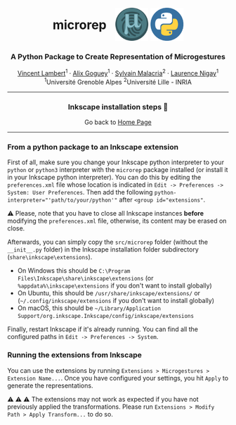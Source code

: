 <p align="center">
<div style="display: table; margin: 0 auto">
    <h1 style="display: table-cell; vertical-align: middle;padding-right: 20px">microrep</h1>
    <span style="display: table-cell; vertical-align: middle;padding-right: 5px"><img src="./images/microRep_Full.png" alt="Project Settings screenshot" height="75" width="75"/></span>
    <span style="display: table-cell; vertical-align: middle;"><img src="./images/python_logo.png" alt="Project Settings screenshot" height="75" width="75"/></span>
</div>
<h3 align="center">A Python Package to Create Representation of Microgestures</h3>
</p>
<p align="center">
  <p align="center">
    <a href="https://vincent-lambert.eu/">Vincent Lambert</a><sup>1</sup>
    ·
    <a href="http://alixgoguey.fr/">Alix Goguey</a><sup>1</sup>
    ·
    <a href="https://malacria.com/">Sylvain Malacria</a><sup>2</sup>
    ·
    <a href="http://iihm.imag.fr/member/lnigay/">Laurence Nigay</a><sup>1</sup>
    <br>
    <sup>1</sup>Université Grenoble Alpes <sup>2</sup>Université Lille - INRIA
  </p>
</p>

---

<h3 align="center">
    Inkscape installation steps &#127912;
</h3>
<p align="center">
    Go back to <a href="../README.md">Home Page</a>
</p>

---

### From a python package to an Inkscape extension

First of all, make sure you change your Inkscape python interpreter to your `python` or `python3` interpreter with the `microrep` package installed (or install it in your Inkscape python interpreter). You can do this by editing the `preferences.xml` file whose location is indicated in `Edit -> Preferences -> System: User Preferences`. Then add the following `python-interpreter="'path/to/your/python'"` after `<group id="extensions"`. 

:warning: Please, note that you have to close all Inkscape instances **before** modifying the `preferences.xml` file, otherwise, its content may be erased on close.

Afterwards, you can simply copy the `src/microrep` folder (without the `__init__.py` folder) in the Inkscape installation folder subdirectory (`share\inkscape\extensions`).

- On Windows this should be `C:\Program Files\Inkscape\share\inkscape\extensions` (or `%appdata%\inkscape\extensions` if you don't want to install globally)
- On Ubuntu, this should be `/usr/share/inkscape/extensions/` or (`~/.config/inkscape/extensions` if you don't want to install globally)
- On macOS, this should be `~/Library/Application Support/org.inkscape.Inkscape/config/inkscape/extensions`

Finally, restart Inkscape if it's already running.
You can find all the configured paths in `Edit -> Preferences -> System`.


### Running the extensions from Inkscape
You can use the extensions by running `Extensions > Microgestures > Extension Name...`. Once you have configured your settings, you hit `Apply` to generate the representations. 

:warning: :warning: :warning: The extensions may not work as expected if you have not previously applied the transformations. Please run `Extensions > Modify Path > Apply Transform...` to do so.